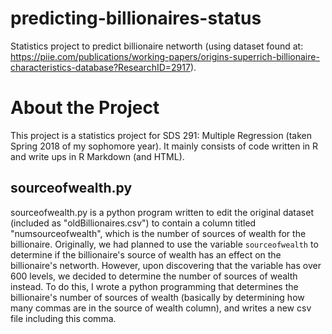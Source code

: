 # predicting-billionaires-status
Statistics project to predict billionaire networth (using dataset found at: https://piie.com/publications/working-papers/origins-superrich-billionaire-characteristics-database?ResearchID=2917).

# About the Project
This project is a statistics project for SDS 291: Multiple Regression (taken Spring 2018 of my sophomore year). It mainly consists of code written in R and write ups in R Markdown (and HTML).

## sourceofwealth.py
sourceofwealth.py is a python program written to edit the original dataset (included as "oldBillionaires.csv") to contain a column titled "numsourceofwealth", which is the number of sources of wealth for the billionaire. Originally, we had planned to use the variable `sourceofwealth` to determine if the billionaire's source of wealth has an effect on the billionaire's networth. However, upon discovering that the variable has over 600 levels, we decided to determine the number of sources of wealth instead. To do this, I wrote a python programming that determines the billionaire's number of sources of wealth (basically by determining how many commas are in the source of wealth column), and writes a new csv file including this comma.
